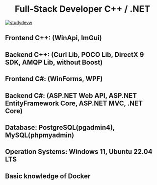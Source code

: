 <h1 align="center">Full-Stack Developer C++ / .NET</h1>
<a href="https://github.com/ryo-ma/github-profile-trophy"><img src="https://github-profile-trophy.vercel.app/?username=StudyDevW&title=-Reviews,-PullRequest,-Stars,-Followers,-Issues&theme=kimbie_dark" alt="studydevw" /></a>
<h2 align="left">Frontend C++: (WinApi, ImGui)</h2>
<h2 align="left">Backend C++: (Curl Lib, POCO Lib, DirectX 9 SDK, AMQP Lib, without Boost)</h2>
<h2 align="left">Frontend C#: (WinForms, WPF)</h2>
<h2 align="left">Backend C#: (ASP.NET Web API, ASP.NET EntityFramework Core, ASP.NET MVC, .NET Core)</h2>
<h2 align="left">Database: PostgreSQL(pgadmin4), MySQL(phpmyadmin)</h2>
<h2 align="left">Operation Systems: Windows 11, Ubuntu 22.04 LTS</h2>
<h2 align="left">Basic knowledge of Docker</h2>
